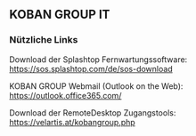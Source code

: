 ## KOBAN GROUP IT
### Nützliche Links
Download der Splashtop Fernwartungssoftware: https://sos.splashtop.com/de/sos-download

KOBAN GROUP Webmail (Outlook on the Web): https://outlook.office365.com/

Download der RemoteDesktop Zugangstools: https://velartis.at/kobangroup.php
